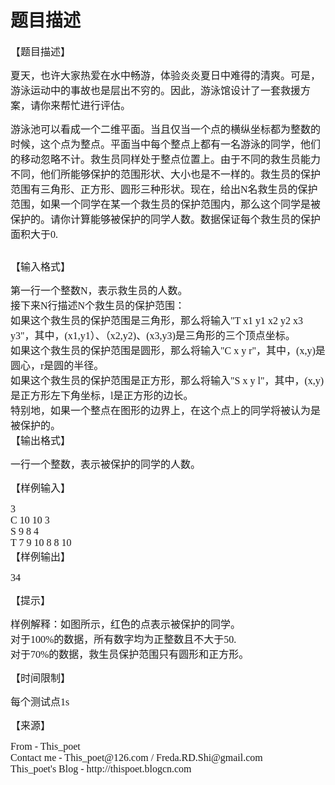 # 题目描述


<p>
	<span><span style="font-family:&#39;Microsoft YaHei&#39;;font-size:16px;">【题目描述</span><span style="font-family:&#39;Microsoft YaHei&#39;;font-size:16px;">】</span></span>
</p>
<p>
	<span style="font-family:&#39;Microsoft YaHei&#39;;font-size:16px;">夏天，也许大家热爱在水中畅游，体验炎炎夏日中难得的清爽。可是，游泳运动中的事故也是层出不穷的。因此，游泳馆设计了一套救援方案，请你来帮忙进行评估。</span>
</p>
<span style="font-family:&#39;Microsoft YaHei&#39;;font-size:16px;"> 游泳池可以看成一个二维平面。当且仅当一个点的横纵坐标都为整数的时候，这个点为整点。平面当中每个整点上都有一名游泳的同学，他们的移动忽略不计。救生员同样处于整点位置上。由于不同的救生员能力不同，他们所能够保护的范围形状、大小也是不一样的。救生员的保护范围有三角形、正方形、圆形三种形状。现在，给出N名救生员的保护范围，如果一个同学在某一个救生员的保护范围内，那么这个同学是被保护的。请你计算能够被保护的同学人数。数据保证每个救生员的保护面积大于0.</span><br/>
<p>
	<img src="http://file-02.blogcn.com/wp02/M00/05/F7/wKgKC1ArYvoAAAAAAABxDVK7oEk466.jpg" alt=""/>
</p>
<p>
	<span style="font-family:&#39;Microsoft YaHei&#39;;font-size:16px;">【输入格式</span><span style="font-family:&#39;Microsoft YaHei&#39;;font-size:16px;">】</span>
</p>
<p>
	<span style="font-family:&#39;Microsoft YaHei&#39;;font-size:16px;">第一行一个整数N，表示救生员的人数。</span><br/>
<span style="font-family:&#39;Microsoft YaHei&#39;;font-size:16px;">接下来N行描述N个救生员的保护范围：</span><br/>
<span style="font-family:&#39;Microsoft YaHei&#39;;font-size:16px;">如果这个救生员的保护范围是三角形，那么将输入&#34;T x1 y1 x2 y2 x3 y3&#34;，其中，(x1,y1）、（x2,y2)、(x3,y3)是三角形的三个顶点坐标。</span><br/>
<span style="font-family:&#39;Microsoft YaHei&#39;;font-size:16px;">如果这个救生员的保护范围是圆形，那么将输入&#34;C x y r&#34;，其中，(x,y)是圆心，r是圆的半径。</span><br/>
<span style="font-family:&#39;Microsoft YaHei&#39;;font-size:16px;">如果这个救生员的保护范围是正方形，那么将输入&#34;S x y l&#34;，其中，(x,y)是正方形左下角坐标，l是正方形的边长。</span><br/>
<span style="font-family:&#39;Microsoft YaHei&#39;;font-size:16px;">特别地，如果一个整点在图形的边界上，在这个点上的同学将被认为是被保护的。</span><br/>
<span style="font-family:&#39;Microsoft YaHei&#39;;font-size:16px;">【输出格式</span><span style="font-family:&#39;Microsoft YaHei&#39;;font-size:16px;">】</span>
</p>
<p>
	<span style="font-family:&#39;Microsoft YaHei&#39;;font-size:16px;">一行一个整数，表示被保护的同学的人数。</span><span style="font-family:&#39;Microsoft YaHei&#39;;font-size:16px;"></span>
</p>
<p>
	<span style="font-family:&#39;Microsoft YaHei&#39;;font-size:16px;">【样例输入</span><span style="font-family:&#39;Microsoft YaHei&#39;;font-size:16px;">】</span>
</p>
<p>
	<span style="font-family:&#39;Microsoft YaHei&#39;;font-size:16px;">3</span><br/>
<span style="font-family:&#39;Microsoft YaHei&#39;;font-size:16px;">C 10 10 3</span><br/>
<span style="font-family:&#39;Microsoft YaHei&#39;;font-size:16px;">S 9 8 4</span><br/>
<span style="font-family:&#39;Microsoft YaHei&#39;;font-size:16px;">T 7 9 10 8 8 10</span><br/>
<span style="font-family:&#39;Microsoft YaHei&#39;;font-size:16px;">【样例输出</span><span style="font-family:&#39;Microsoft YaHei&#39;;font-size:16px;">】</span>
</p>
<p>
	<span style="font-family:&#39;Microsoft YaHei&#39;;font-size:16px;">34</span><br/>
	</p><p>
		<span style="font-family:&#39;Microsoft YaHei&#39;;font-size:16px;">【提示】</span>
	</p>
	<p>
		<span style="font-family:&#39;Microsoft YaHei&#39;;font-size:16px;">样例解释：如图所示，红色的点表示被保护的同学。</span><br/>
<span style="font-family:&#39;Microsoft YaHei&#39;;font-size:16px;">对于100%的数据，所有数字均为正整数且不大于50.</span><br/>
<span style="font-family:&#39;Microsoft YaHei&#39;;font-size:16px;">对于70%的数据，救生员保护范围只有圆形和正方形。</span>
	</p>
	<p>
		<span style="font-family:&#39;Microsoft YaHei&#39;;font-size:16px;">【时间限制】</span><span style="font-family:&#39;Microsoft YaHei&#39;;font-size:16px;"></span>
	</p>
<span style="font-family:&#39;Microsoft YaHei&#39;;font-size:16px;"></span><span style="font-family:&#39;Microsoft YaHei&#39;;font-size:16px;">每个测试点1s</span>
<p></p>
<p>
	<span style="font-family:&#39;Microsoft YaHei&#39;;font-size:16px;">【来源</span><span style="font-family:&#39;Microsoft YaHei&#39;;font-size:16px;">】</span>
</p>
<p>
	<span style="font-family:&#39;Microsoft YaHei&#39;;font-size:16px;">From - This_poet</span><br/>
<span style="font-family:&#39;Microsoft YaHei&#39;;font-size:16px;">Contact me - This_poet@126.com / Freda.RD.Shi@gmail.com</span><br/>
<span style="font-family:&#39;Microsoft YaHei&#39;;font-size:16px;">This_poet&#39;s Blog - http://thispoet.blogcn.com</span><br/>
<span style="font-family:&#39;Microsoft YaHei&#39;;font-size:16px;"></span>
</p>
